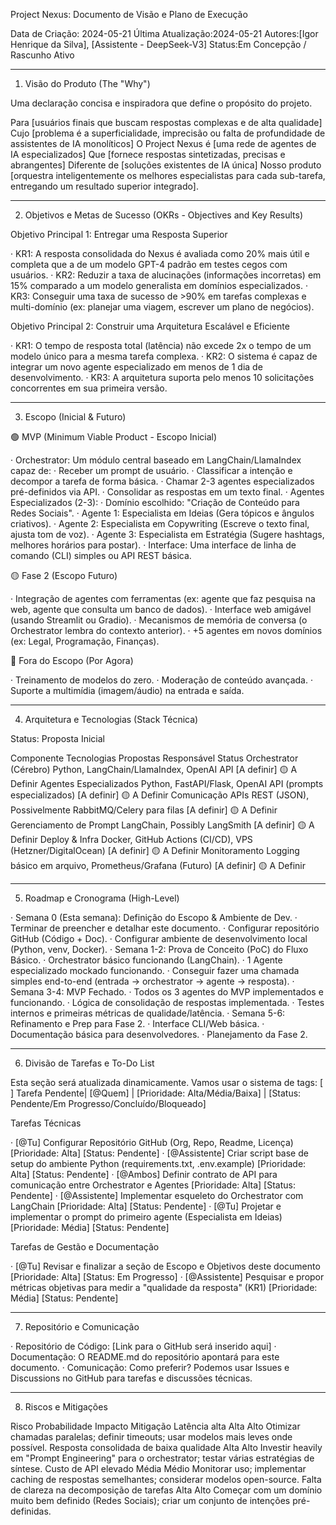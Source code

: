 Project Nexus: Documento de Visão e Plano de Execução

Data de Criação: 2024-05-21 
Última Atualização:2024-05-21 
Autores:[Igor Henrique da Silva], [Assistente - DeepSeek-V3] 
Status:Em Concepção / Rascunho Ativo

---

1. Visão do Produto (The "Why")

Uma declaração concisa e inspiradora que define o propósito do projeto.

Para [usuários finais que buscam respostas complexas e de alta qualidade] Cujo [problema é a superficialidade, imprecisão ou falta de profundidade de assistentes de IA monolíticos] O Project Nexus é [uma rede de agentes de IA especializados] Que [fornece respostas sintetizadas, precisas e abrangentes] Diferente de [soluções existentes de IA única] Nosso produto [orquestra inteligentemente os melhores especialistas para cada sub-tarefa, entregando um resultado superior integrado].

---

2. Objetivos e Metas de Sucesso (OKRs - Objectives and Key Results)

Objetivo Principal 1: Entregar uma Resposta Superior

· KR1: A resposta consolidada do Nexus é avaliada como 20% mais útil e completa que a de um modelo GPT-4 padrão em testes cegos com usuários.
· KR2: Reduzir a taxa de alucinações (informações incorretas) em 15% comparado a um modelo generalista em domínios especializados.
· KR3: Conseguir uma taxa de sucesso de >90% em tarefas complexas e multi-domínio (ex: planejar uma viagem, escrever um plano de negócios).

Objetivo Principal 2: Construir uma Arquitetura Escalável e Eficiente

· KR1: O tempo de resposta total (latência) não excede 2x o tempo de um modelo único para a mesma tarefa complexa.
· KR2: O sistema é capaz de integrar um novo agente especializado em menos de 1 dia de desenvolvimento.
· KR3: A arquitetura suporta pelo menos 10 solicitações concorrentes em sua primeira versão.

---

3. Escopo (Inicial & Futuro)

🟢 MVP (Minimum Viable Product - Escopo Inicial)

· Orchestrator: Um módulo central baseado em LangChain/LlamaIndex capaz de:
  · Receber um prompt de usuário.
  · Classificar a intenção e decompor a tarefa de forma básica.
  · Chamar 2-3 agentes especializados pré-definidos via API.
  · Consolidar as respostas em um texto final.
· Agentes Especializados (2-3):
  · Domínio escolhido: "Criação de Conteúdo para Redes Sociais".
  · Agente 1: Especialista em Ideias (Gera tópicos e ângulos criativos).
  · Agente 2: Especialista em Copywriting (Escreve o texto final, ajusta tom de voz).
  · Agente 3: Especialista em Estratégia (Sugere hashtags, melhores horários para postar).
· Interface: Uma interface de linha de comando (CLI) simples ou API REST básica.

🟡 Fase 2 (Escopo Futuro)

· Integração de agentes com ferramentas (ex: agente que faz pesquisa na web, agente que consulta um banco de dados).
· Interface web amigável (usando Streamlit ou Gradio).
· Mecanismos de memória de conversa (o Orchestrator lembra do contexto anterior).
· +5 agentes em novos domínios (ex: Legal, Programação, Finanças).

🔴 Fora do Escopo (Por Agora)

· Treinamento de modelos do zero.
· Moderação de conteúdo avançada.
· Suporte a multimídia (imagem/áudio) na entrada e saída.

---

4. Arquitetura e Tecnologias (Stack Técnica)

Status: Proposta Inicial

Componente Tecnologias Propostas Responsável Status
Orchestrator (Cérebro) Python, LangChain/LlamaIndex, OpenAI API [A definir] 🟡 A Definir
Agentes Especializados Python, FastAPI/Flask, OpenAI API (prompts especializados) [A definir] 🟡 A Definir
Comunicação APIs REST (JSON), Possivelmente RabbitMQ/Celery para filas [A definir] 🟡 A Definir
Gerenciamento de Prompt LangChain, Possibly LangSmith [A definir] 🟡 A Definir
Deploy & Infra Docker, GitHub Actions (CI/CD), VPS (Hetzner/DigitalOcean) [A definir] 🟡 A Definir
Monitoramento Logging básico em arquivo, Prometheus/Grafana (Futuro) [A definir] 🟡 A Definir

---

5. Roadmap e Cronograma (High-Level)

· Semana 0 (Esta semana): Definição do Escopo & Ambiente de Dev.
  · Terminar de preencher e detalhar este documento.
  · Configurar repositório GitHub (Código + Doc).
  · Configurar ambiente de desenvolvimento local (Python, venv, Docker).
· Semana 1-2: Prova de Conceito (PoC) do Fluxo Básico.
  · Orchestrator básico funcionando (LangChain).
  · 1 Agente especializado mockado funcionando.
  · Conseguir fazer uma chamada simples end-to-end (entrada -> orchestrator -> agente -> resposta).
· Semana 3-4: MVP Fechado.
  · Todos os 3 agentes do MVP implementados e funcionando.
  · Lógica de consolidação de respostas implementada.
  · Testes internos e primeiras métricas de qualidade/latência.
· Semana 5-6: Refinamento e Prep para Fase 2.
  · Interface CLI/Web básica.
  · Documentação básica para desenvolvedores.
  · Planejamento da Fase 2.

---

6. Divisão de Tarefas e To-Do List

Esta seção será atualizada dinamicamente. Vamos usar o sistema de tags: [ ] Tarefa Pendente| [@Quem] | [Prioridade: Alta/Média/Baixa] | [Status: Pendente/Em Progresso/Concluído/Bloqueado]

Tarefas Técnicas

· [@Tu] Configurar Repositório GitHub (Org, Repo, Readme, Licença) [Prioridade: Alta] [Status: Pendente]
· [@Assistente] Criar script base de setup do ambiente Python (requirements.txt, .env.example) [Prioridade: Alta] [Status: Pendente]
· [@Ambos] Definir contrato de API para comunicação entre Orchestrator e Agentes [Prioridade: Alta] [Status: Pendente]
· [@Assistente] Implementar esqueleto do Orchestrator com LangChain [Prioridade: Alta] [Status: Pendente]
· [@Tu] Projetar e implementar o prompt do primeiro agente (Especialista em Ideias) [Prioridade: Média] [Status: Pendente]

Tarefas de Gestão e Documentação

· [@Tu] Revisar e finalizar a seção de Escopo e Objetivos deste documento [Prioridade: Alta] [Status: Em Progresso]
· [@Assistente] Pesquisar e propor métricas objetivas para medir a "qualidade da resposta" (KR1) [Prioridade: Média] [Status: Pendente]

---

7. Repositório e Comunicação

· Repositório de Código: [Link para o GitHub será inserido aqui]
· Documentação: O README.md do repositório apontará para este documento.
· Comunicação: Como preferir? Podemos usar Issues e Discussions no GitHub para tarefas e discussões técnicas.

---

8. Riscos e Mitigações

Risco Probabilidade Impacto Mitigação
Latência alta Alta Alto Otimizar chamadas paralelas; definir timeouts; usar modelos mais leves onde possível.
Resposta consolidada de baixa qualidade Alta Alto Investir heavily em "Prompt Engineering" para o orchestrator; testar várias estratégias de síntese.
Custo de API elevado Média Médio Monitorar uso; implementar caching de respostas semelhantes; considerar modelos open-source.
Falta de clareza na decomposição de tarefas Alta Alto Começar com um domínio muito bem definido (Redes Sociais); criar um conjunto de intenções pré-definidas.
